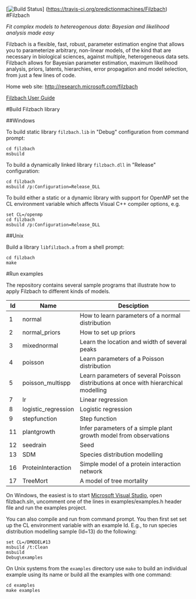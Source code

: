 [![Build Status](https://api.travis-ci.org/predictionmachines/Filzbach.svg)] (https://travis-ci.org/predictionmachines/Filzbach)
#Filzbach

_Fit complex models to hetereogenous data: Bayesian and likelihood analysis made easy_

Filzbach is a flexible, fast, robust, parameter estimation engine
that allows you to parameterize arbitrary, non-linear models,
of the kind that are necessary in biological sciences, against multiple, heterogeneous data sets.
Filzbach allows for Bayesian parameter estimation, maximum likelihood analysis,
priors, latents, hierarchies, error propagation and model selection, from just a few lines of code.

Home web site: http://research.microsoft.com/filzbach


[Filzbach User Guide](http://research.microsoft.com/en-us/um/cambridge/groups/science/tools/filzbach/Filzbach%20User%20Gude%20v.1.1.pdf)

#Build Filzbach library

##Windows

To build static library `filzbach.lib` in "Debug" configuration from command prompt:

```
cd filzbach
msbuild
```

To build a dynamically linked library `filzbach.dll` in "Release" configuration:

```
cd filzbach
msbuild /p:Configuration=Release_DLL
```

To build either a static or a dynamic library with support for OpenMP set the CL environment variable which affects Visual C++ compiler options, e.g.

```
set CL=/openmp
cd filzbach
msbuild /p:Configuration=Release_DLL
```
 

##Unix

Build a library `libfilzbach.a` from a shell prompt: 

```
cd filzbach
make
```

#Run examples

The repository contains several sample programs that illustrate how to apply Filzbach to different kinds of models.

Id | Name | Desciption
---|------|-------------
1 | normal | How to learn parameters of a normal distribution
2 | normal_priors | How to set up priors
3 | mixednormal | Learn the location and width of several peaks 
4 | poisson | Learn parameters of a Poisson distribution
5 | poisson_multispp| Learn parameters of several Poisson distributions at once with hierarchical modelling
7 | lr | Linear regression
8 | logistic_regression | Logistic regression
9 | stepfunction | Step function
11| plantgrowth | Infer parameters of a simple plant growth model from observations
12| seedrain | Seed 
13| SDM | Species distribution modelling
16| ProteinInteraction | Simple model of a protein interaction network
17| TreeMort | A model of tree mortality

On Windows, the easiest is to start [Microsoft Visual Studio](http://microsoft.com/visualstudio), 
open filzbach.sln, uncomment one of the lines in examples/examples.h header file and run the examples project.

You can also compile and run from command prompt. You then first set set up the CL environment variable with an example Id. 
E.g., to run species distribution modelling sample (Id=13) do the following:

```
set CL=/DMODEL#13
msbuild /t:Clean
msbuild
Debug\examples
```

On Unix systems from the `examples` directory use `make` to build an individual example using its name or build all the examples with one command:

```
cd examples
make examples
```
